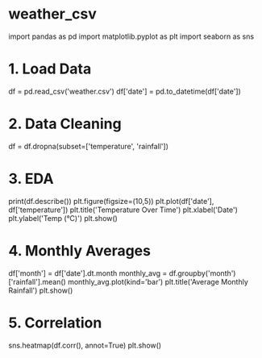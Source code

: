 # weather_csv
import pandas as pd
import matplotlib.pyplot as plt
import seaborn as sns

# 1. Load Data
df = pd.read_csv('weather.csv')
df['date'] = pd.to_datetime(df['date'])

# 2. Data Cleaning
df = df.dropna(subset=['temperature', 'rainfall'])

# 3. EDA
print(df.describe())
plt.figure(figsize=(10,5))
plt.plot(df['date'], df['temperature'])
plt.title('Temperature Over Time')
plt.xlabel('Date')
plt.ylabel('Temp (°C)')
plt.show()

# 4. Monthly Averages
df['month'] = df['date'].dt.month
monthly_avg = df.groupby('month')['rainfall'].mean()
monthly_avg.plot(kind='bar')
plt.title('Average Monthly Rainfall')
plt.show()

# 5. Correlation
sns.heatmap(df.corr(), annot=True)
plt.show()
